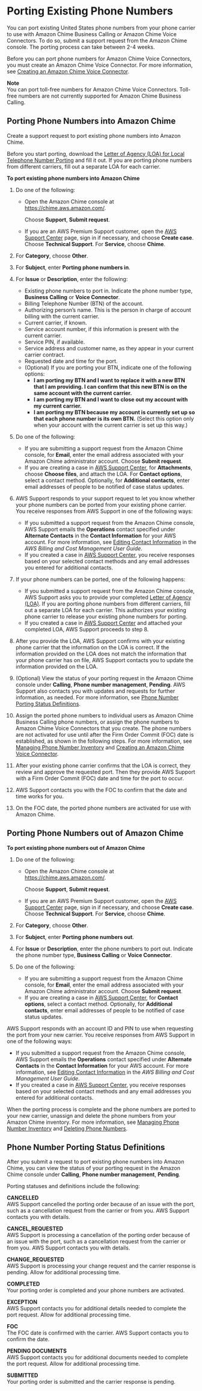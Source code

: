 # Porting Existing Phone Numbers<a name="porting"></a>

You can port existing United States phone numbers from your phone carrier to use with Amazon Chime Business Calling or Amazon Chime Voice Connectors\. To do so, submit a support request from the Amazon Chime console\. The porting process can take between 2\-4 weeks\.

Before you can port phone numbers for Amazon Chime Voice Connectors, you must create an Amazon Chime Voice Connector\. For more information, see [Creating an Amazon Chime Voice Connector](create-voicecon.md)\.

**Note**  
You can port toll\-free numbers for Amazon Chime Voice Connectors\. Toll\-free numbers are not currently supported for Amazon Chime Business Calling\.

## Porting Phone Numbers into Amazon Chime<a name="port-in"></a>

Create a support request to port existing phone numbers into Amazon Chime\.

Before you start porting, download the [Letter of Agency \(LOA\) for Local Telephone Number Porting](https://d1.awsstatic.com/whitepapers/AmazonChimeLOA.pdf) and fill it out\. If you are porting phone numbers from different carriers, fill out a separate LOA for each carrier\.

**To port existing phone numbers into Amazon Chime**

1. Do one of the following:
   + Open the Amazon Chime console at [https://chime\.aws\.amazon\.com/](https://chime.aws.amazon.com)\.

     Choose **Support**, **Submit request**\.
   + If you are an AWS Premium Support customer, open the [AWS Support Center](https://console.aws.amazon.com/support/home#/) page, sign in if necessary, and choose **Create case**\. Choose **Technical Support**\. For **Service**, choose **Chime**\.

1. For **Category**, choose **Other**\.

1. For **Subject**, enter **Porting phone numbers in**\.

1. For **Issue** or **Description**, enter the following:
   + Existing phone numbers to port in\. Indicate the phone number type, **Business Calling** or **Voice Connector**\.
   + Billing Telephone Number \(BTN\) of the account\.
   + Authorizing person’s name\. This is the person in charge of account billing with the current carrier\.
   + Current carrier, if known\.
   + Service account number, if this information is present with the current carrier\.
   + Service PIN, if available\.
   + Service address and customer name, as they appear in your current carrier contract\.
   + Requested date and time for the port\.
   + \(Optional\) If you are porting your BTN, indicate one of the following options:
     + **I am porting my BTN and I want to replace it with a new BTN that I am providing\. I can confirm that this new BTN is on the same account with the current carrier\.**
     + **I am porting my BTN and I want to close out my account with my current carrier\.**
     + **I am porting my BTN because my account is currently set up so that each phone number is its own BTN\.** \(Select this option only when your account with the current carrier is set up this way\.\)

1. Do one of the following:
   + If you are submitting a support request from the Amazon Chime console, for **Email**, enter the email address associated with your Amazon Chime administrator account\. Choose **Submit request**\.
   + If you are creating a case in [AWS Support Center](https://console.aws.amazon.com/support/home#/), for **Attachments**, choose **Choose files**, and attach the LOA\. For **Contact options**, select a contact method\. Optionally, for **Additional contacts**, enter email addresses of people to be notified of case status updates\.

1. AWS Support responds to your support request to let you know whether your phone numbers can be ported from your existing phone carrier\. You receive responses from AWS Support in one of the following ways:
   + If you submitted a support request from the Amazon Chime console, AWS Support emails the **Operations** contact specified under **Alternate Contacts** in the **Contact Information** for your AWS account\. For more information, see [Editing Contact Information](https://docs.aws.amazon.com/awsaccountbilling/latest/aboutv2/manage-account-payment.html#manage-account-payment-edit-contacts) in the *AWS Billing and Cost Management User Guide*\.
   + If you created a case in [AWS Support Center](https://console.aws.amazon.com/support/home#/), you receive responses based on your selected contact methods and any email addresses you entered for additional contacts\.

1. If your phone numbers can be ported, one of the following happens:
   + If you submitted a support request from the Amazon Chime console, AWS Support asks you to provide your completed [Letter of Agency \(LOA\)](https://d1.awsstatic.com/whitepapers/AmazonChimeLOA.pdf)\. If you are porting phone numbers from different carriers, fill out a separate LOA for each carrier\. This authorizes your existing phone carrier to release your existing phone numbers for porting\.
   + If you created a case in [AWS Support Center](https://console.aws.amazon.com/support/home#/) and attached your completed LOA, AWS Support proceeds to step 8\.

1. After you provide the LOA, AWS Support confirms with your existing phone carrier that the information on the LOA is correct\. If the information provided on the LOA does not match the information that your phone carrier has on file, AWS Support contacts you to update the information provided on the LOA\.

1. \(Optional\) View the status of your porting request in the Amazon Chime console under **Calling**, **Phone number management**, **Pending**\. AWS Support also contacts you with updates and requests for further information, as needed\. For more information, see [Phone Number Porting Status Definitions](#porting-status-definitions)\.

1. Assign the ported phone numbers to individual users as Amazon Chime Business Calling phone numbers, or assign the phone numbers to Amazon Chime Voice Connectors that you create\. The phone numbers are not activated for use until after the Firm Order Commit \(FOC\) date is established, as shown in the following steps\. For more information, see [Managing Phone Number Inventory](phone-inventory.md) and [Creating an Amazon Chime Voice Connector](create-voicecon.md)\.

1. After your existing phone carrier confirms that the LOA is correct, they review and approve the requested port\. Then they provide AWS Support with a Firm Order Commit \(FOC\) date and time for the port to occur\.

1. AWS Support contacts you with the FOC to confirm that the date and time works for you\.

1. On the FOC date, the ported phone numbers are activated for use with Amazon Chime\.

## Porting Phone Numbers out of Amazon Chime<a name="port-out"></a>

**To port existing phone numbers out of Amazon Chime**

1. Do one of the following:
   + Open the Amazon Chime console at [https://chime\.aws\.amazon\.com/](https://chime.aws.amazon.com)\.

     Choose **Support**, **Submit request**\.
   + If you are an AWS Premium Support customer, open the [AWS Support Center](https://console.aws.amazon.com/support/home#/) page, sign in if necessary, and choose **Create case**\. Choose **Technical Support**\. For **Service**, choose **Chime**\.

1. For **Category**, choose **Other**\.

1. For **Subject**, enter **Porting phone numbers out**\.

1. For **Issue** or **Description**, enter the phone numbers to port out\. Indicate the phone number type, **Business Calling** or **Voice Connector**\.

1. Do one of the following:
   + If you are submitting a support request from the Amazon Chime console, for **Email**, enter the email address associated with your Amazon Chime administrator account\. Choose **Submit request**\.
   + If you are creating a case in [AWS Support Center](https://console.aws.amazon.com/support/home#/), for **Contact options**, select a contact method\. Optionally, for **Additional contacts**, enter email addresses of people to be notified of case status updates\.

AWS Support responds with an account ID and PIN to use when requesting the port from your new carrier\. You receive responses from AWS Support in one of the following ways:
+ If you submitted a support request from the Amazon Chime console, AWS Support emails the **Operations** contact specified under **Alternate Contacts** in the **Contact Information** for your AWS account\. For more information, see [Editing Contact Information](https://docs.aws.amazon.com/awsaccountbilling/latest/aboutv2/manage-account-payment.html#manage-account-payment-edit-contacts) in the *AWS Billing and Cost Management User Guide*\.
+ If you created a case in [AWS Support Center](https://console.aws.amazon.com/support/home#/), you receive responses based on your selected contact methods and any email addresses you entered for additional contacts\.

When the porting process is complete and the phone numbers are ported to your new carrier, unassign and delete the phone numbers from your Amazon Chime inventory\. For more information, see [Managing Phone Number Inventory](phone-inventory.md) and [Deleting Phone Numbers](delete-phone.md)\.

## Phone Number Porting Status Definitions<a name="porting-status-definitions"></a>

After you submit a request to port existing phone numbers into Amazon Chime, you can view the status of your porting request in the Amazon Chime console under **Calling**, **Phone number management**, **Pending**\.

Porting statuses and definitions include the following:

**CANCELLED**  
AWS Support cancelled the porting order because of an issue with the port, such as a cancellation request from the carrier or from you\. AWS Support contacts you with details\.

**CANCEL\_REQUESTED**  
AWS Support is processing a cancellation of the porting order because of an issue with the port, such as a cancellation request from the carrier or from you\. AWS Support contacts you with details\.

**CHANGE\_REQUESTED**  
AWS Support is processing your change request and the carrier response is pending\. Allow for additional processing time\.

**COMPLETED**  
Your porting order is completed and your phone numbers are activated\.

**EXCEPTION**  
AWS Support contacts you for additional details needed to complete the port request\. Allow for additional processing time\.

**FOC**  
The FOC date is confirmed with the carrier\. AWS Support contacts you to confirm the date\.

**PENDING DOCUMENTS**  
AWS Support contacts you for additional documents needed to complete the port request\. Allow for additional processing time\.

**SUBMITTED**  
Your porting order is submitted and the carrier response is pending\.